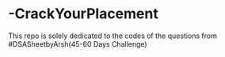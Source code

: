 # -CrackYourPlacement
This repo is solely dedicated to the codes of the questions from #DSASheetbyArsh(45-60 Days Challenge)

